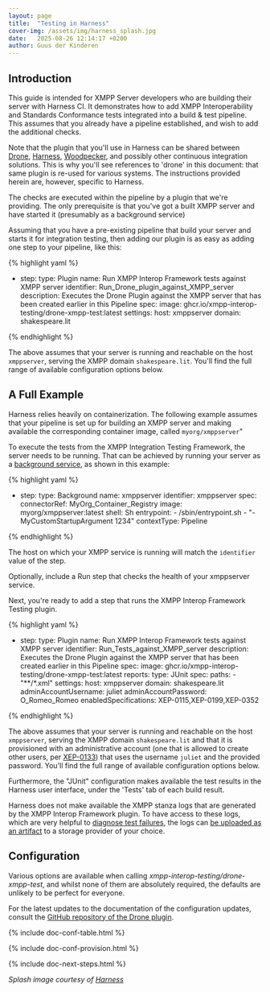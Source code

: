 ```yaml
---
layout: page
title:  "Testing in Harness"
cover-img: /assets/img/harness_splash.jpg
date:   2025-08-26 12:14:17 +0200
author: Guus der Kinderen
---
```


## Introduction

This guide is intended for XMPP Server developers who are building their server with Harness CI. It demonstrates how to add XMPP Interoperability and Standards Conformance tests integrated into a build & test pipeline. This assumes that you already have a pipeline established, and wish to add the additional checks.

Note that the plugin that you'll use in Harness can be shared between [Drone](/documentation/drone), [Harness](/documentation/harness), [Woodpecker](/documentation/woodpecker), and possibly other continuous integration solutions. This is why you'll see references to 'drone' in this document: that same plugin is re-used for various systems. The instructions provided herein are, however, specific to Harness.

The checks are executed within the pipeline by a plugin that we're providing. The only prerequisite is that you've got a built XMPP server and have started it (presumably as a background service)

Assuming that you have a pre-existing pipeline that build your server and starts it for integration testing, then adding our plugin is as easy as adding one step to your pipeline, like this:

{% highlight yaml %}

- step:
    type: Plugin
    name: Run XMPP Interop Framework tests against XMPP server
    identifier: Run_Drone_plugin_against_XMPP_server
    description: Executes the Drone Plugin against the XMPP server that has been created earlier in this Pipeline
    spec:
      image: ghcr.io/xmpp-interop-testing/drone-xmpp-test:latest
      settings:
        host: xmppserver
        domain: shakespeare.lit

{% endhighlight %}

The above assumes that your server is running and reachable on the host `xmppserver`, serving the XMPP domain `shakespeare.lit`. You'll find the full range of available configuration options below.

## A Full Example

Harness relies heavily on containerization. The following example assumes that your pipeline is set up for building an XMPP server and making available the corresponding container image, called `myorg/xmppserver`"

To execute the tests from the XMPP Integration Testing Framework, the server needs to be running. That can be achieved by running your server as a [background service](https://developer.harness.io/docs/continuous-integration/use-ci/manage-dependencies/health-check-services/), as shown in this example:

{% highlight yaml %}

- step:
    type: Background
    name: xmppserver
    identifier: xmppserver
    spec:
      connectorRef: MyOrg_Container_Registry
      image: myorg/xmppserver:latest
      shell: Sh
      entrypoint:
        - /sbin/entrypoint.sh
        - "-MyCustomStartupArgument 1234"
  contextType: Pipeline

{% endhighlight %}

The host on which your XMPP service is running will match the `identifier` value of the step.

Optionally, include a Run step that checks the health of your xmppserver service.

Next, you're ready to add a step that runs the XMPP Interop Framework Testing plugin.

{% highlight yaml %}

- step:
    type: Plugin
    name: Run XMPP Interop Framework tests against XMPP server
    identifier: Run_Tests_against_XMPP_server
    description: Executes the Drone Plugin against the XMPP server that has been created earlier in this Pipeline
    spec:
      image: ghcr.io/xmpp-interop-testing/drone-xmpp-test:latest
      reports:
        type: JUnit
        spec:
          paths:
            - "**/*.xml"
      settings:
        host: xmppserver
        domain: shakespeare.lit
        adminAccountUsername: juliet
        adminAccountPassword: O_Romeo_Romeo
        enabledSpecifications: XEP-0115,XEP-0199,XEP-0352

{% endhighlight %}

The above assumes that your server is running and reachable on the host `xmppserver`, serving the XMPP domain `shakespeare.lit` and that it is provisioned with an administrative account (one that is allowed to create other users, per [XEP-0133](https://xmpp.org/extensions/xep-0133.html)) that uses the username `juliet` and the provided password. You'll find the full range of available configuration options below.

Furthermore, the "JUnit" configuration makes available the test results in the Harness user interface, under the 'Tests' tab of each build result.

Harness does not make available the XMPP stanza logs that are generated by the XMPP Interop Framework plugin. To have access to these logs, which are very helpful to [diagnose test failures](/documentation/diagnose-test-failures), the logs can [be uploaded as an artifact](https://developer.harness.io/docs/category/uploaddownload-artifacts) to a storage provider of your choice.

## Configuration

Various options are available when calling _xmpp-interop-testing/drone-xmpp-test_, and whilst none of them are absolutely required, the defaults are unlikely to be perfect for everyone.

For the latest updates to the documentation of the configuration updates, consult the [GitHub repository of the Drone plugin](https://github.com/XMPP-Interop-Testing/xmpp-interop-tests-drone-plugin).

{% include doc-conf-table.html %}

{% include doc-conf-provision.html %}

{% include doc-next-steps.html %}

_Splash image courtesy of [Harness](https://developer.harness.io/img/ci.svg)_

